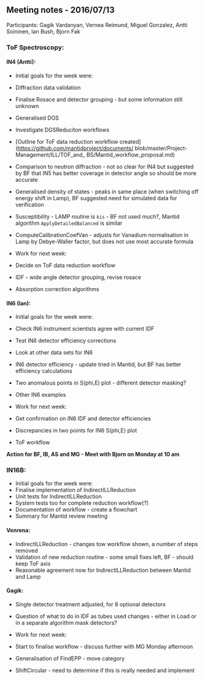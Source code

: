## Meeting notes - 2016/07/13

Participants: Gagik Vardanyan, Vernea Reimund,  Miguel Gonzalez, Antti Soininen, Ian Bush, Bjorn Fak

### ToF Spectroscopy:

#### IN4 (Antti):

* Initial goals for the week were:
 * Diffraction data validation
 * Finalise Rosace and detector grouping - but some information still unknown
 * Generalised DOS
 * Investigate DGSReduciton workflows

* [Outline for ToF data reduction workflow created](https://github.com/mantidproject/documents/
blob/master/Project-Management/ILL/TOF_and_
BS/Mantid_workflow_proposal.md)
* Comparison to neutron diffraction - not so clear for IN4 but suggested by BF that IN5 has better coverage in detector angle so should be more accurate
* Generalised density of states - peaks in same place (when switching off energy shift in Lamp), BF suggested need for simulated data for verification
* Susceptibility - LAMP routine is `kis` - BF not used much?, Mantid algorithm `ApplyDetailedBalanced` is similar
* ComputeCalibrationCoefVan - adjusts for Vanadium normalisation in Lamp by Debye-Waller factor, but does not use most accurate formula

* Work for next week:
 * Decide on ToF data reduction workflow
 * IDF - wide angle detector grouping, revise rosace
 * Absorption correction algorithms

#### IN6 (Ian):

* Initial goals for the week were:
 * Check IN6 instrument scientists agree with current IDF
 * Test IN6 detector efficiency corrections
 * Look at other data sets for IN6

* IN6 detector efficiency - update tried in Mantid, but BF has better efficiency calculations
* Two anomalous points in S(phi,E) plot - different detector masking?
* Other IN6 examples

* Work for next week:
 * Get confirmation on IN6 IDF and detector efficiencies
 * Discrepancies in two points for IN6 S(phi,E) plot
 * ToF workflow

**Action for BF, IB, AS and MG - Meet with Bjorn on Monday at 10 am**

### IN16B:

* Initial goals for the week were:
 * Finalise implementation of IndirectILLReduction
 * Unit tests for IndirectILLReduction
 * System tests too for complete reduction workflow(?)
 * Documentation of workflow - create a flowchart
 * Summary for Mantid review meeting

#### Venrena:

* IndirectILLReduction - changes tow workflow shown, a number of steps removed
* Validation of new reduction routine - some small fixes left, BF - should keep ToF axis 
* Reasonable agreement now for IndirectILLReduction between Mantid and Lamp

#### Gagik:

* Single detector treatment adjusted, for 8 optional detectors
* Question of what to do in IDF as tubes used changes - either in Load or in a separate algorithm mask detectors?

* Work for next week:
 * Start to finalise workflow - discuss further with MG Monday afternoon
 * Generalisation of FindEPP - move category
 * ShiftCircular - need to determine if this is really needed and implement


